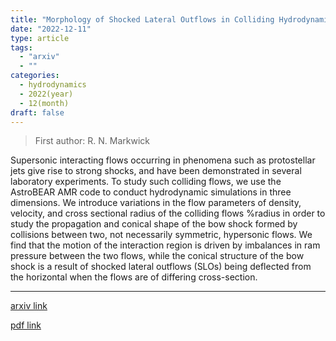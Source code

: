 ```yaml
---
title: "Morphology of Shocked Lateral Outflows in Colliding Hydrodynamic Flows"
date: "2022-12-11"
type: article
tags:
  - "arxiv"
  - ""
categories:
  - hydrodynamics
  - 2022(year)
  - 12(month)
draft: false
---
```


> First author: R. N. Markwick

 Supersonic interacting flows occurring in phenomena such as protostellar jets
give rise to strong shocks, and have been demonstrated in several laboratory
experiments. To study such colliding flows, we use the AstroBEAR AMR code to
conduct hydrodynamic simulations in three dimensions. We introduce variations
in the flow parameters of density, velocity, and cross sectional radius of the
colliding flows %radius in order to study the propagation and conical shape of
the bow shock formed by collisions between two, not necessarily symmetric,
hypersonic flows. We find that the motion of the interaction region is driven
by imbalances in ram pressure between the two flows, while the conical
structure of the bow shock is a result of shocked lateral outflows (SLOs) being
deflected from the horizontal when the flows are of differing cross-section.

---
[arxiv link](http://arxiv.org/abs/2212.05631v1)

[pdf link](http://arxiv.org/pdf/2212.05631v1)